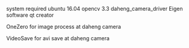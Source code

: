 system required
ubuntu 16.04
opencv 3.3
daheng_camera_driver
Eigen 
software qt creator

OneZero for image process at daheng camera

VideoSave for avi save  at daheng camera
